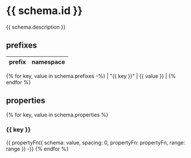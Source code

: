 # {{ schema.id }}

{{ schema.description }}

## prefixes

|   prefix  |  namespace  |
|-----------|-------------|
{% for key, value in schema.prefixes -%}
| "{{ key }}" | {{ value }} |
{% endfor %}

## properties
{% for key, value in schema.properties %}
### {{ key }}

{{ propertyFn({ schema: value, spacing: 0, propertyFn: propertyFn, range: range }) -}}
{% endfor %}
